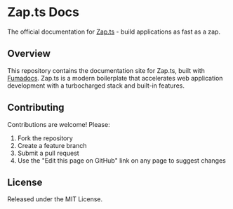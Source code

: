 # Zap.ts Docs

The official documentation for [Zap.ts](https://github.com/alexandretrotel/zap.ts) - build applications as fast as a zap.

## Overview

This repository contains the documentation site for Zap.ts, built with [Fumadocs](https://fumadocs.dev/). Zap.ts is a modern boilerplate that accelerates web application development with a turbocharged stack and built-in features.

## Contributing

Contributions are welcome! Please:

1. Fork the repository
2. Create a feature branch
3. Submit a pull request
4. Use the "Edit this page on GitHub" link on any page to suggest changes

## License

Released under the MIT License.

